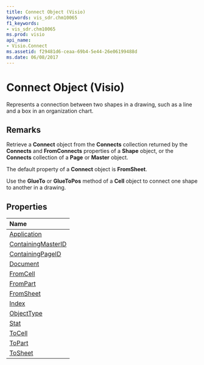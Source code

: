 ```yaml
---
title: Connect Object (Visio)
keywords: vis_sdr.chm10065
f1_keywords:
- vis_sdr.chm10065
ms.prod: visio
api_name:
- Visio.Connect
ms.assetid: f29481d6-ceaa-69b4-5e44-26e06199488d
ms.date: 06/08/2017
---
```



# Connect Object (Visio)

Represents a connection between two shapes in a drawing, such as a line and a box in an organization chart.


## Remarks

Retrieve a  **Connect** object from the **Connects** collection returned by the **Connects** and **FromConnects** properties of a **Shape** object, or the **Connects** collection of a **Page** or **Master** object.

The default property of a  **Connect** object is **FromSheet**.

Use the  **GlueTo** or **GlueToPos** method of a **Cell** object to connect one shape to another in a drawing.


## Properties



|**Name**|
|:-----|
|[Application](http://msdn.microsoft.com/library/6ebcb9a4-4653-38ca-6a13-6e5d8db97960%28Office.15%29.aspx)|
|[ContainingMasterID](http://msdn.microsoft.com/library/4ac0f6c4-c5df-33e3-8c28-9bdf5d77d300%28Office.15%29.aspx)|
|[ContainingPageID](http://msdn.microsoft.com/library/4503f9e3-74ca-5948-ddc2-a91116faa588%28Office.15%29.aspx)|
|[Document](http://msdn.microsoft.com/library/0f4b5f5f-f5c3-d3f9-68ef-f3baee1e6c94%28Office.15%29.aspx)|
|[FromCell](http://msdn.microsoft.com/library/d605d25a-40c2-7e7c-c8c2-bbc31c00f47b%28Office.15%29.aspx)|
|[FromPart](http://msdn.microsoft.com/library/3ef8eaf8-b405-057d-6afd-ccfa16dfab62%28Office.15%29.aspx)|
|[FromSheet](http://msdn.microsoft.com/library/621aa755-3d17-4c3c-118f-7513d3926b52%28Office.15%29.aspx)|
|[Index](http://msdn.microsoft.com/library/b4769854-90b6-9433-485c-5adf1f655923%28Office.15%29.aspx)|
|[ObjectType](http://msdn.microsoft.com/library/93bcb805-aec7-b4fc-cfd4-9b49d3a59b93%28Office.15%29.aspx)|
|[Stat](http://msdn.microsoft.com/library/ab0f72fe-a0be-b2f7-5e18-7985e5d69507%28Office.15%29.aspx)|
|[ToCell](http://msdn.microsoft.com/library/2210e427-132d-d713-02bf-0fd19ce225b7%28Office.15%29.aspx)|
|[ToPart](http://msdn.microsoft.com/library/37044045-f911-872e-4f72-68fa265fb6f8%28Office.15%29.aspx)|
|[ToSheet](http://msdn.microsoft.com/library/449993f6-dd44-cebf-8d2d-343e0202b166%28Office.15%29.aspx)|

